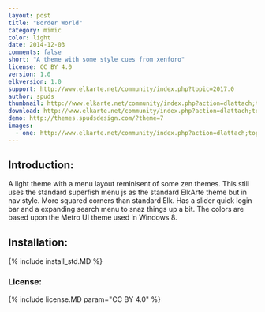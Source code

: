 ```yaml
---
layout: post
title: "Border World"
category: mimic
color: light
date: 2014-12-03
comments: false
short: "A theme with some style cues from xenforo"
license: CC BY 4.0
version: 1.0
elkversion: 1.0
support: http://www.elkarte.net/community/index.php?topic=2017.0
author: spuds
thumbnail: http://www.elkarte.net/community/index.php?action=dlattach;topic=2017.0;attach=1472;image
download: http://www.elkarte.net/community/index.php?action=dlattach;topic=2017.0;attach=1926
demo: http://themes.spudsdesign.com/?theme=7
images:
  - one: http://www.elkarte.net/community/index.php?action=dlattach;topic=2017.0;attach=1472;image
---
```


## Introduction:
A light theme with a menu layout reminisent of some zen themes.  This still uses the standard superfish menu
js as the standard ElkArte theme but in nav style.  More squared corners than standard Elk.  Has a slider quick login
bar and a expanding search menu to snaz things up a bit.  The colors are based upon the Metro UI theme used in Windows 8.

## Installation:
{% include install_std.MD %}

### License:
{% include license.MD param="CC BY 4.0" %}
